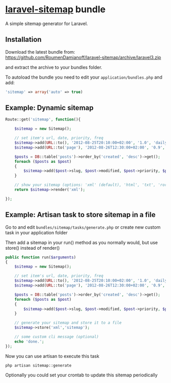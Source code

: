 # [laravel-sitemap](http://roumen.it/projects/laravel-sitemap) bundle

A simple sitemap generator for Laravel.


## Installation

Download the latest bundle from: https://github.com/RoumenDamianoff/laravel-sitemap/archive/laravel3.zip

and extract the archive to your bundles folder.

To autoload the bundle you need to edit your ``application/bundles.php`` and add:

```php
'sitemap' => array('auto' => true)
```

## Example: Dynamic sitemap

```php
Route::get('sitemap', function(){

    $sitemap = new Sitemap();

    // set item's url, date, priority, freq
    $sitemap->add(URL::to(), '2012-08-25T20:10:00+02:00', '1.0', 'daily');
    $sitemap->add(URL::to('page'), '2012-08-26T12:30:00+02:00', '0.9', 'monthly');

    $posts = DB::table('posts')->order_by('created', 'desc')->get();
    foreach ($posts as $post)
    {
        $sitemap->add($post->slug, $post->modified, $post->priority, $post->freq);
    }

    // show your sitemap (options: 'xml' (default), 'html', 'txt', 'ror-rss', 'ror-rdf')
    return $sitemap->render('xml');

});
```

## Example: Artisan task to store sitemap in a file

Go to and edit ``bundles/sitemap/tasks/generate.php`` or create new custom task in your application folder

Then add a sitemap in your run() method as you normally would, but use store() instead of render()

```php
public function run($arguments)
{
    $sitemap = new Sitemap();

    // set item's url, date, priority, freq
    $sitemap->add(URL::to(), '2012-08-25T20:10:00+02:00', '1.0', 'daily');
    $sitemap->add(URL::to('page'), '2012-08-26T12:30:00+02:00', '0.9', 'monthly');

    $posts = DB::table('posts')->order_by('created', 'desc')->get();
    foreach ($posts as $post)
    {
        $sitemap->add($post->slug, $post->modified, $post->priority, $post->freq);
    }

    // generate your sitemap and store it to a file
    $sitemap->store('xml','sitemap');

    // some custom cli message (optional)
    echo 'done.';
});
```
Now you can use artisan to execute this task

``php artisan sitemap::generate``

Optionally you could set your crontab to update this sitemap periodically
